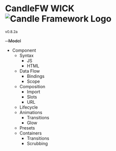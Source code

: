 # CandleFW WICK <img src="https://www.google.com/url?sa=i&source=images&cd=&cad=rja&uact=8&ved=2ahUKEwjGlcGpgaPiAhWH4FQKHZ_kBioQjRx6BAgBEAU&url=https%3A%2F%2Fwww.designfreelogoonline.com%2Flogoshop%2Ffree-logo-creator-3d-flame-logo-maker%2F&psig=AOvVaw3HjQ7tgVo6r_YSHP8RO6SZ&ust=1558197806327072" alt="Candle Framework Logo">

<sub> v0.8.2a </sub>



<strike>- Model</strike>
- Component
  - Syntax
    - JS
    - HTML
  - Data Flow
    - Bindings
    - Scope
  - Composition
    - Import
    - Slots
    - URL
  - Lifecycle
  - Animations
    - Transitions
    - Glow
  - Presets
  - Containers
    - Transitions
    - Scrubbing


